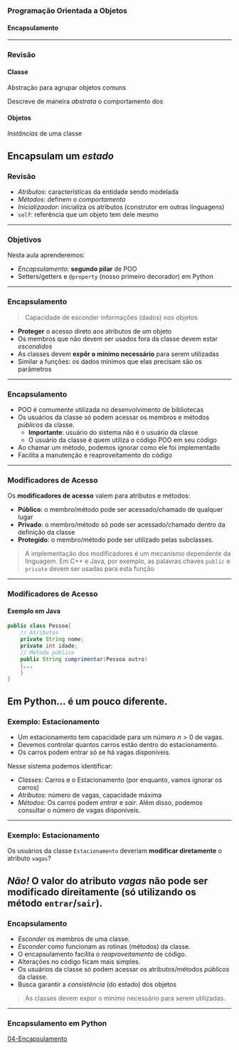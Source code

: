 ### Programação Orientada a Objetos
#### Encapsulamento
---

### Revisão 

#### Classe
Abstração para agrupar objetos comuns

Descreve de maneira _abstrata_ o comportamento dos

#### Objetos 
*Instâncias* de uma classe

Encapsulam um _estado_
---

### Revisão 

- _Atributos_: características da entidade sendo modelada
- _Métodos_: definem o *comportamento*
- _Inicializaodor_: inicializa os atributos (construtor em outras linguagens)
- `self`: referência que um objeto tem dele mesmo
---

### Objetivos

Nesta aula aprenderemos:
  - _Encapsulamento_: __segundo pilar__ de POO
  - Setters/getters e `@property` (nosso primeiro decorador) em Python
---

### Encapsulamento

> Capacidade de esconder informações (dados) nos objetos

- __Proteger__ o acesso direto aos atributos de um objeto
- Os membros que não devem ser usados fora da classe devem estar *escondidos*
- As classes devem __expôr o mínimo necessário__ para serem utilizadas
-  Similar a funções: os dados mínimos que elas precisam são os parâmetros
---

### Encapsulamento

- POO é comumente utilizada no desenvolvimento de bibliotecas
- Os usuários da classe só podem acessar os membros e métodos  *públicos* da classe.
    - **Importante**: usuário do sistema não é o usuário da classe
    - O usuário da classe é quem utiliza o código POO em seu código
- Ao chamar um método, podemos ignorar como ele foi implementado
- Facilita a manutenção e reaproveitamento do código
---

### Modificadores de Acesso

Os __modificadores de acesso__ valem para atributos e métodos:

- __Público__:  o membro/método pode ser acessado/chamado de qualquer lugar
- __Privado__: o membro/método só pode ser acessado/chamado  dentro da definição da classe
- __Protegido__: o membro/método pode ser utilizado pelas subclasses. 

> A implementação dos modificadores é um mecanismo dependente da linguagem. Em C++ e
Java, por exemplo, as palavras chaves `public` e `private` devem ser usadas
para esta função

---

### Modificadores de Acesso
#### Exemplo em Java

```java
public class Pessoa{
    // Atributos
    private String nome;
    private int idade;
    // Método público
    public String cumprimentar(Pessoa outro)
    {...
    }
}
```

Em Python... é um pouco diferente. 
---

### Exemplo: Estacionamento
- Um estacionamento tem capacidade para um número $n>0$ de vagas. 
- Devemos controlar quantos carros estão dentro do estacionamento. 
- Os carros podem entrar só se há vagas disponíveis.

Nesse sistema podemos identificar:
- _Classes_: Carros e o Estacionamento (por enquanto, vamos ignorar os carros)
- _Atributos_: número de vagas, capacidade máxima
- _Métodos_: Os carros podem _entrar_ e _sair_. Além disso, podemos consultar o número de vagas disponíveis.
--- 

### Exemplo: Estacionamento
Os usuários da classe `Estacionamento` deveriam __modificar diretamente__  o atributo `vagas`? 

*Não!*   O valor do atributo _vagas_ não pode ser modificado direitamente (só utilizando os método `entrar`/`sair`).
---

### Encapsulamento
- *Esconder* os membros de uma classe.
- *Esconder* como funcionam as rotinas (métodos) da classe.
- O encapsulamento facilita o *reaproveitamento* de código.
- Alterações no código ficam mais simples.
- Os usuários da classe só podem acessar os atributos/métodos *públicos* da classe.
- Busca garantir a *consistência* (do estado) dos objetos

> As classes devem expor o mínimo necessário para serem utilizadas.
---

### Encapsulamento em Python
[04-Encapsulamento](04-Encapsulamento.ipynb)
